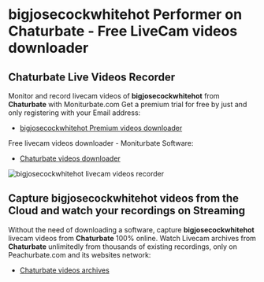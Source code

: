 # bigjosecockwhitehot Performer on Chaturbate - Free LiveCam videos downloader

## Chaturbate Live Videos Recorder

Monitor and record livecam videos of **bigjosecockwhitehot** from **Chaturbate** with Moniturbate.com
Get a premium trial for free by just and only registering with your Email address:
* [bigjosecockwhitehot Premium videos downloader](https://moniturbate.com/request-demo-licence-key.html)

Free livecam videos downloader - Moniturbate Software:
* [Chaturbate videos downloader](https://moniturbate.com/moniturbate-download-software.html)

![bigjosecockwhitehot livecam videos recorder](https://peachurnet.com/templates/moniturbate-software.png)


## Capture bigjosecockwhitehot videos from the Cloud and watch your recordings on Streaming

Without the need of downloading a software, capture **bigjosecockwhitehot** livecam videos from **Chaturbate** 100% online.
Watch Livecam archives from **Chaturbate** unlimitedly from thousands of existing recordings, only on Peachurbate.com and its websites network:
* [Chaturbate videos archives](https://peachurnet.com/)